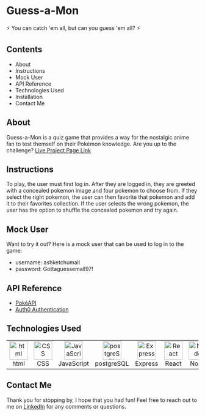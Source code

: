 # Guess-a-Mon

⚡ You can catch 'em all, but can you guess 'em all? ⚡

## Contents

<ul>
 <li>About</li>
 <li>Instructions</li>
 <li>Mock User</li>
 <li>API Reference</li>
 <li>Technologies Used</li>
 <li>Installation</li>
 <li>Contact Me</li>
</ul>

## About

Guess-a-Mon is a quiz game that provides a way for the nostalgic anime fan to test themself on their Pokémon knowledge. Are you up to the challenge?
[Live Project Page Link](https://server-stus.onrender.com/)

## Instructions

To play, the user must first log in. After they are logged in, they are greeted with a concealed pokemon image and four pokemon to choose from. If they select the right pokemon, the user can then favorite that pokemon and add it to their favorites collection. If the user selects the wrong pokemon, the user has the option to shuffle the concealed pokemon and try again.

## Mock User

Want to try it out? Here is a mock user that can be used to log in to the game:

<ul>
 <li> username: ashketchumall</li>
 <li> password: Gottaguessemall97!</li>
</ul>

## API Reference

<ul>
 <li><a href="https://pokeapi.co/">PokéAPI</a></li>
 <li><a href="https://auth0.com/docs">Auth0 Authentication</a></li>
</ul>

## Technologies Used

<table align="center">
  <tr>
    <td align="center" width="96">
        <img src="https://user-images.githubusercontent.com/74997368/168923681-ece848fc-5700-430b-957f-e8de784e9847.png" width="48" height="48" alt="html" />
      <br>html
    </td>
    <td align="center" width="96">
        <img src="https://user-images.githubusercontent.com/74997368/168924521-589f95da-069a-496a-bcc1-ee6dd132ff12.png" width="48" height="48" alt="CSS" />
      <br>CSS
    </td>
    <td align="center" width="96">
        <img src="https://user-images.githubusercontent.com/74997368/168977094-6a5073a2-2f48-4f5a-ae0e-ed1421a678c6.png" width="48" height="48" alt="JavaScript" />
      <br>JavaScript
    </td>
    <td align="center" width="96">
        <img src="https://user-images.githubusercontent.com/74997368/168976819-15a1f4e0-29cf-4ac0-94a7-1f15eee374a1.png" width="48" height="48" alt="postgreSQL" />
      <br>postgreSQL
    </td>
    <td align="center" width="96">
        <img src="https://user-images.githubusercontent.com/74997368/168978951-5ac2af5e-c911-4e59-b493-683071cf1860.png" width="48" height="48" alt="Express" />
      <br>Express
    </td>
    <td align="center" width="96">
        <img src="https://user-images.githubusercontent.com/74997368/168979311-4a486cad-32c8-46f4-a5da-912fdc51b2d6.png" width="48" height="48" alt="React" />
      <br>React
    </td>
    <td align="center" width="96">
        <img src="https://user-images.githubusercontent.com/74997368/168979848-733f7090-0f78-401a-9ceb-4267231abef7.png" width="48" height="48" alt="Node" />
      <br>Node
    </td>
    <td align="center" width="96">
        <img src="https://user-images.githubusercontent.com/74997368/168980647-1690f9de-bf0e-4318-93cb-1b2ba3701ded.png" width="48" height="48" alt="Bootstrap" />
      <br>Bootstrap
    </td>
    <td align="center" width="96">
        <img src="https://pbs.twimg.com/profile_images/1337188620222906368/oNKK_fVe_400x400.jpg" width="48" height="48" alt="Render" />
      <br>Render
    </td>
  </tr>
</table>

## Contact Me

Thank you for stopping by, I hope that you had fun! Feel free to reach out to me on [LinkedIn](https://www.linkedin.com/in/lma1992/) for any comments or questions.
